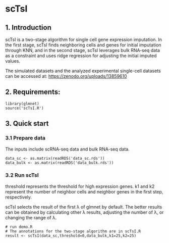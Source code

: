 # scTsI
## 1. Introduction
scTsI is a two-stage algorithm for single cell gene expression imputation. In the first stage, scTsI finds neighboring cells and genes for initial imputation through KNN, and in the second stage, scTsI leverages bulk RNA-seq data as a constraint and uses ridge regression for adjusting the initial imputed values.

The simulated datasets and the analyzed experimental single-cell datasets can be accessed at: https://zenodo.org/uploads/13859610

## 2. Requirements:
    library(glmnet)
    source('scTsI.R')
## 3. Quick start
### 3.1 Prepare data
The inputs include scRNA-seq data and bulk RNA-seq data. 

    data_sc <- as.matrix(readRDS('data_sc.rds'))
    data_bulk <- as.matrix(readRDS('data_bulk.rds'))
### 3.2 Run scTsI
threshold represents the threshold for high expression genes.
k1 and k2 represent the number of neighbor cells and neighbor genes in the first step, respectively.

scTsI selects the result of the first λ of glmnet by default. 
The better results can be obtained by calculating other λ results, adjusting the number of λ, or changing the range of λ.

    # run demo.R
    # The annotations for the two-stage algorithm are in scTsI.R
    result <- scTsI(data_sc,threshold=0,data_bulk,k1=25,k2=25)
